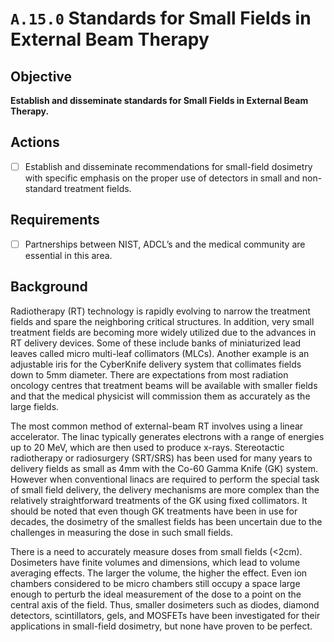# `A.15.0` Standards for Small Fields in External Beam Therapy

## Objective

**Establish and disseminate standards for Small Fields in External Beam Therapy.**

## Actions

- [ ] Establish and disseminate recommendations for small-field dosimetry with
specific emphasis on the proper use of detectors in small and non-standard
treatment fields.

## Requirements

- [ ] Partnerships between NIST, ADCL’s and the medical community are
essential in this area.

 ## Background

Radiotherapy (RT) technology is rapidly evolving to narrow the treatment fields
and spare the neighboring critical structures. In addition, very small treatment
fields are becoming more widely utilized due to the advances in RT delivery
devices. Some of these include banks of miniaturized lead leaves called micro
multi-leaf collimators (MLCs). Another example is an adjustable iris for the
CyberKnife delivery system that collimates fields down to 5mm diameter. There
are expectations from most radiation oncology centres that treatment beams will
be available with smaller fields and that the medical physicist will commission
them as accurately as the large fields.

The most common method of external-beam RT involves using a linear accelerator.
The linac typically generates electrons with a range of energies up to 20 MeV,
which are then used to produce x-rays. Stereotactic radiotherapy or radiosurgery
(SRT/SRS) has been used for many years to delivery fields as small as 4mm with
the Co-60 Gamma Knife (GK) system. However when conventional linacs are required
to perform the special task of small field delivery, the delivery mechanisms are
more complex than the relatively straightforward treatments of the GK using
fixed collimators. It should be noted that even though GK treatments have been
in use for decades, the dosimetry of the smallest fields has been uncertain due
to the challenges in measuring the dose in such small fields.

There is a need to accurately measure doses from small fields (<2cm). Dosimeters
have finite volumes and dimensions, which lead to volume averaging effects. The
larger the volume, the higher the effect. Even ion chambers considered to be
micro chambers still occupy a space large enough to perturb the ideal measurement
of the dose to a point on the central axis of the field. Thus, smaller
dosimeters such as diodes, diamond detectors, scintillators, gels, and MOSFETs
have been investigated for their applications in small-field dosimetry, but none
have proven to be perfect.
